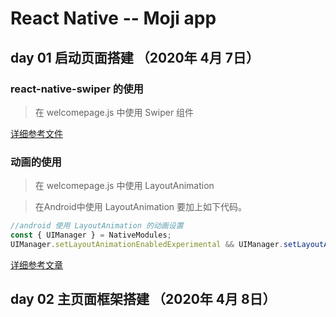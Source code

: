 # React Native -- Moji app

## day 01 启动页面搭建 （2020年 4月 7日）

### react-native-swiper 的使用
> 在 welcomepage.js 中使用 Swiper 组件

[详细参考文件](https://github.com/leecade/react-native-swiper)

### 动画的使用
> 在 welcomepage.js 中使用 LayoutAnimation

> 在Android中使用 LayoutAnimation 要加上如下代码。
``` javascript
//android 使用 LayoutAnimation 的动画设置
const { UIManager } = NativeModules;
UIManager.setLayoutAnimationEnabledExperimental && UIManager.setLayoutAnimationEnabledExperimental(true);
```

[详细参考文章](https://www.jianshu.com/p/c7151be8d87f)

## day 02 主页面框架搭建 （2020年 4月 8日）

